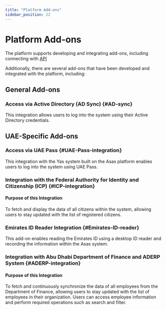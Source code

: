 ```yaml
---
title: "Platform Add-ons"
sidebar_position: 22
---
```


# Platform Add-ons

The platform supports developing and integrating add-ons, including connecting with [API](./reactions-and-automations.md#call-external-api)

Additionally, there are several add-ons that have been developed and integrated with the platform, including:

## General Add-ons

### Access via Active Directory (AD Sync) {#AD-sync}
This integration allows users to log into the system using their Active Directory credentials.

## UAE-Specific Add-ons

### Access via UAE Pass {#UAE-Pass-integration}
This integration with the Yas system built on the Asas platform enables users to log into the system using UAE Pass.

### Integration with the Federal Authority for Identity and Citizenship (ICP) {#ICP-integration}
#### Purpose of this Integration
To fetch and display the data of all citizens within the system, allowing users to stay updated with the list of registered citizens.

### Emirates ID Reader Integration {#Emirates-ID-reader}
This add-on enables reading the Emirates ID using a desktop ID reader and recording the information within the Asas system.

### Integration with Abu Dhabi Department of Finance and ADERP System {#ADERP-integration}
#### Purpose of this Integration
To fetch and continuously synchronize the data of all employees from the Department of Finance, allowing users to stay updated with the list of employees in their organization. Users can access employee information and perform required operations such as search and filter.